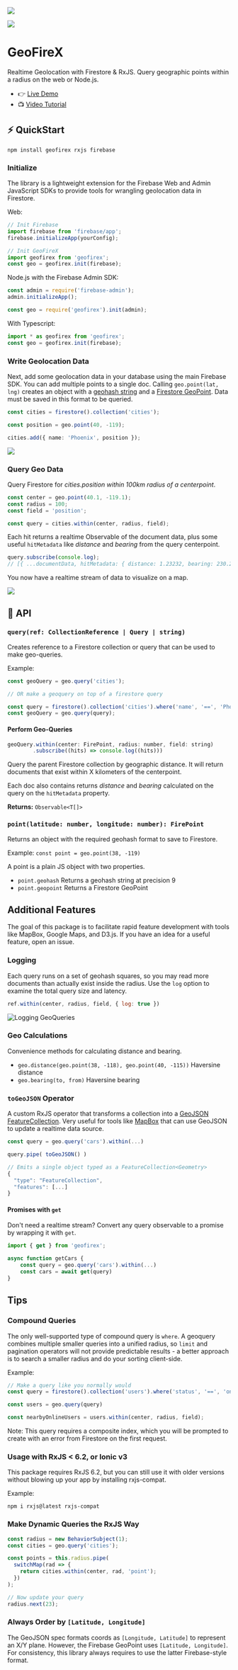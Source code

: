 <p align="center">

<a href="https://slackin-pbfjhfxnsa.now.sh"><img src="https://slackin-pbfjhfxnsa.now.sh/badge.svg"></a>

<a href="https://circleci.com/gh/codediodeio/geofirex"><img src="https://circleci.com/gh/codediodeio/geofirex.svg?style=svg"></a>

</p>

# GeoFireX

Realtime Geolocation with Firestore & RxJS. Query geographic points within a radius on the web or Node.js. 

- :point_right: [Live Demo](https://geo-test-c92e4.firebaseapp.com)
- :tv: [Video Tutorial](https://angularfirebase.com/lessons/geolocation-query-in-firestore-realtime/)

## :zap: QuickStart

```shell
npm install geofirex rxjs firebase
```

### Initialize

The library is a lightweight extension for the Firebase Web and Admin JavaScript SDKs to provide tools for wrangling geolocation data in Firestore.

Web:

```js
// Init Firebase
import firebase from 'firebase/app';
firebase.initializeApp(yourConfig);

// Init GeoFireX
import geofirex from 'geofirex';
const geo = geofirex.init(firebase);
```

Node.js with the Firebase Admin SDK:

```js
const admin = require('firebase-admin');
admin.initializeApp();

const geo = require('geofirex').init(admin);
```

With Typescript:

```ts
import * as geofirex from 'geofirex'; 
const geo = geofirex.init(firebase);
```

### Write Geolocation Data

Next, add some geolocation data in your database using the main Firebase SDK. You can add multiple points to a single doc. Calling `geo.point(lat, lng)` creates an object with a [geohash string](https://www.movable-type.co.uk/scripts/geohash.html) and a [Firestore GeoPoint](https://firebase.google.com/docs/reference/android/com/google/firebase/firestore/GeoPoint). Data must be saved in this format to be queried.

```ts
const cities = firestore().collection('cities');

const position = geo.point(40, -119);

cities.add({ name: 'Phoenix', position });
```


![](https://firebasestorage.googleapis.com/v0/b/geo-test-c92e4.appspot.com/o/point1.png?alt=media&token=0c833700-3dbd-476a-99a9-41c1143dbe97)

### Query Geo Data

Query Firestore for _cities.position within 100km radius of a centerpoint_.

```ts
const center = geo.point(40.1, -119.1);
const radius = 100;
const field = 'position';

const query = cities.within(center, radius, field);
```

Each hit returns a realtime Observable of the document data, plus some useful `hitMetadata` like _distance_ and _bearing_ from the query centerpoint.

```ts
query.subscribe(console.log);
// [{ ...documentData, hitMetadata: { distance: 1.23232, bearing: 230.23 }  }]
```

You now have a realtime stream of data to visualize on a map.

![](https://firebasestorage.googleapis.com/v0/b/geo-test-c92e4.appspot.com/o/geoquery-fire2.gif?alt=media&token=487abd17-90a3-4589-a82d-81d172ddeb25)

## :notebook: API

### `query(ref: CollectionReference | Query | string)`

Creates reference to a Firestore collection or query that can be used to make geo-queries.

Example:

```ts
const geoQuery = geo.query('cities');

// OR make a geoquery on top of a firestore query

const query = firestore().collection('cities').where('name', '==', 'Phoenix');
const geoQuery = geo.query(query);
```

#### Perform Geo-Queries

```js
geoQuery.within(center: FirePoint, radius: number, field: string)
        .subscribe((hits) => console.log((hits)))
```

Query the parent Firestore collection by geographic distance. It will return documents that exist within X kilometers of the centerpoint.

Each doc also contains returns _distance_ and _bearing_ calculated on the query on the `hitMetadata` property.

**Returns:** `Observable<T[]>`


### `point(latitude: number, longitude: number): FirePoint`

Returns an object with the required geohash format to save to Firestore. 

Example: `const point = geo.point(38, -119)`

A point is a plain JS object with two properties.

- `point.geohash` Returns a geohash string at precision 9
- `point.geopoint` Returns a Firestore GeoPoint 


## Additional Features

The goal of this package is to facilitate rapid feature development with tools like MapBox, Google Maps, and D3.js. If you have an idea for a useful feature, open an issue.

### Logging

Each query runs on a set of geohash squares, so you may read more documents than actually exist inside the radius. Use the `log` option to examine the total query size and latency.

```js
ref.within(center, radius, field, { log: true })
```

![Logging GeoQueries](https://firebasestorage.googleapis.com/v0/b/geo-test-c92e4.appspot.com/o/geofirex-logging.PNG?alt=media&token=9b8b487d-18b2-4e5f-bb04-564fa6f2996d)

### Geo Calculations

Convenience methods for calculating distance and bearing. 

- `geo.distance(geo.point(38, -118), geo.point(40, -115))` Haversine distance 
- `geo.bearing(to, from)` Haversine bearing 

### `toGeoJSON` Operator

A custom RxJS operator that transforms a collection into a [GeoJSON FeatureCollection](https://macwright.org/2015/03/23/geojson-second-bite.html#featurecollection). Very useful for tools like [MapBox](https://blog.mapbox.com/real-time-maps-for-live-events-fad0b334e4e) that can use GeoJSON to update a realtime data source.

```ts
const query = geo.query('cars').within(...)

query.pipe( toGeoJSON() )

// Emits a single object typed as a FeatureCollection<Geometry>
{
  "type": "FeatureCollection",
  "features": [...]
}
```

#### Promises with `get`

Don't need a realtime stream? Convert any query observable to a promise by wrapping it with `get`.

```ts
import { get } from 'geofirex';

async function getCars {
    const query = geo.query('cars').within(...)
    const cars = await get(query)
}
```

## Tips

### Compound Queries

The only well-supported type of compound query is `where`. A geoquery combines multiple smaller queries into a unified radius, so  `limit` and pagination operators will not provide predictable results - a better approach is to search a smaller radius and do your sorting client-side. 


Example:

```ts
// Make a query like you normally would
const query = firestore().collection('users').where('status', '==', 'online');

const users = geo.query(query)

const nearbyOnlineUsers = users.within(center, radius, field);
```

Note: This query requires a composite index, which you will be prompted to create with an error from Firestore on the first request.


### Usage with RxJS < 6.2, or Ionic v3

This package requires RxJS 6.2, but you can still use it with older versions without blowing up your app by installing rxjs-compat.

Example:

```shell
npm i rxjs@latest rxjs-compat
```

### Make Dynamic Queries the RxJS Way

```ts
const radius = new BehaviorSubject(1);
const cities = geo.query('cities');

const points = this.radius.pipe(
  switchMap(rad => {
    return cities.within(center, rad, 'point');
  })
);

// Now update your query
radius.next(23);
```

### Always Order by `[Latitude, Longitude]`

The GeoJSON spec formats coords as `[Longitude, Latitude]` to represent an X/Y plane. However, the Firebase GeoPoint uses `[Latitude, Longitude]`. For consistency, this library always requires to use the latter Firebase-style format.
